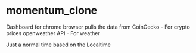 # momentum_clone
Dashboard for chrome browser pulls the data from 
CoinGecko - For crypto prices
openweather API - For weather

Just a normal time based on the Localtime



